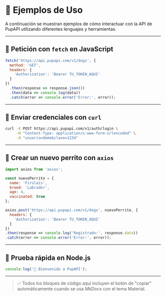 # 🧪 Ejemplos de Uso

A continuación se muestran ejemplos de cómo interactuar con la API de PupAPI utilizando diferentes lenguajes y herramientas.

---

## 📡 Petición con `fetch` en JavaScript

```js
fetch('https://api.pupapi.com/v1/dogs', {
  method: 'GET',
  headers: {
    'Authorization': 'Bearer TU_TOKEN_AQUI'
  }
})
  .then(response => response.json())
  .then(data => console.log(data))
  .catch(error => console.error('Error:', error));
```

---

## 🔐 Enviar credenciales con `curl`

```bash
curl -X POST https://api.pupapi.com/v1/auth/login \
     -H "Content-Type: application/x-www-form-urlencoded" \
     -d "usuario=demo&clave=1234"
```

---

## 🐾 Crear un nuevo perrito con `axios`

```js
import axios from 'axios';

const nuevoPerrito = {
  name: 'Firulais',
  breed: 'Labrador',
  age: 4,
  vaccinated: true
};

axios.post('https://api.pupapi.com/v1/dogs', nuevoPerrito, {
  headers: {
    'Authorization': 'Bearer TU_TOKEN_AQUI'
  }
})
.then(response => console.log('Registrado:', response.data))
.catch(error => console.error('Error:', error));
```

---

## 🧪 Prueba rápida en Node.js

```js
console.log('🐶 Bienvenido a PupAPI');
```

---

> ✅ Todos los bloques de código aquí incluyen el botón de "copiar" automáticamente cuando se usa MkDocs con el tema Material.

